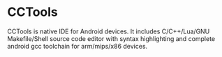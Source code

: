 # CCTools
CCTools is native IDE for Android devices. It includes C/C++/Lua/GNU Makefile/Shell source code editor with syntax highlighting and complete android gcc toolchain for arm/mips/x86 devices.
